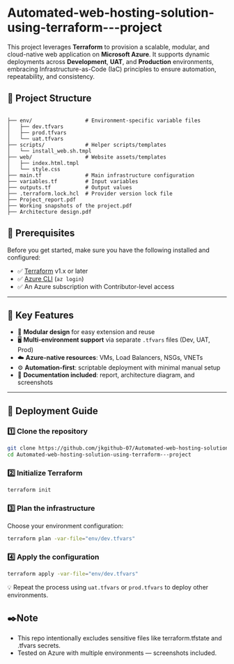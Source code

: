 # Automated-web-hosting-solution-using-terraform---project
This project leverages **Terraform** to provision a scalable, modular, and cloud-native web application on **Microsoft Azure**. It supports dynamic deployments across **Development**, **UAT**, and **Production** environments, embracing Infrastructure-as-Code (IaC) principles to ensure automation, repeatability, and consistency.


## 📂 Project Structure


```text

├── env/                 # Environment-specific variable files
│   ├── dev.tfvars
│   ├── prod.tfvars
│   └── uat.tfvars
├── scripts/             # Helper scripts/templates
│   └── install_web.sh.tmpl
├── web/                 # Website assets/templates
│   ├── index.html.tmpl
│   └── style.css
├── main.tf              # Main infrastructure configuration
├── variables.tf         # Input variables
├── outputs.tf           # Output values
├── .terraform.lock.hcl  # Provider version lock file
├── Project_report.pdf      
├── Working snapshots of the project.pdf         
├── Architecture design.pdf

```
## 🧰 Prerequisites

Before you get started, make sure you have the following installed and configured:

- ✅ [Terraform](https://developer.hashicorp.com/terraform/downloads) v1.x or later  
- ✅ [Azure CLI](https://learn.microsoft.com/en-us/cli/azure/install-azure-cli) (`az login`)  
- ✅ An Azure subscription with Contributor-level access  

---

## 🌟 Key Features

- 🧩 **Modular design** for easy extension and reuse  
- 🖥️ **Multi-environment support** via separate `.tfvars` files (Dev, UAT, Prod)  
- ☁️ **Azure-native resources**: VMs, Load Balancers, NSGs, VNETs  
- ⚙️ **Automation-first**: scriptable deployment with minimal manual setup  
- 📎 **Documentation included**: report, architecture diagram, and screenshots  

---



## 🚀 Deployment Guide

### 1️⃣ Clone the repository

```bash
git clone https://github.com/jkgithub-07/Automated-web-hosting-solution-using-terraform---project.git
cd Automated-web-hosting-solution-using-terraform---project
```

### 2️⃣ Initialize Terraform

```bash
terraform init
```

### 3️⃣ Plan the infrastructure

Choose your environment configuration:

```bash
terraform plan -var-file="env/dev.tfvars"
```

### 4️⃣ Apply the configuration

```bash
terraform apply -var-file="env/dev.tfvars"
```

💡 Repeat the process using `uat.tfvars` or `prod.tfvars` to deploy other environments.

## ✒️Note

- This repo intentionally excludes sensitive files like terraform.tfstate and .tfvars secrets.
- Tested on Azure with multiple environments — screenshots included.



               
